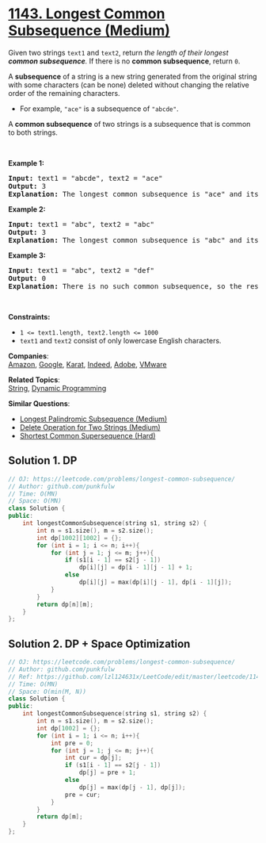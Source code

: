 # [1143. Longest Common Subsequence (Medium)](https://leetcode.com/problems/longest-common-subsequence/)

<p>Given two strings <code>text1</code> and <code>text2</code>, return <em>the length of their longest <strong>common subsequence</strong>. </em>If there is no <strong>common subsequence</strong>, return <code>0</code>.</p>

<p>A <strong>subsequence</strong> of a string is a new string generated from the original string with some characters (can be none) deleted without changing the relative order of the remaining characters.</p>

<ul>
	<li>For example, <code>"ace"</code> is a subsequence of <code>"abcde"</code>.</li>
</ul>

<p>A <strong>common subsequence</strong> of two strings is a subsequence that is common to both strings.</p>

<p>&nbsp;</p>
<p><strong>Example 1:</strong></p>

<pre><strong>Input:</strong> text1 = "abcde", text2 = "ace" 
<strong>Output:</strong> 3  
<strong>Explanation:</strong> The longest common subsequence is "ace" and its length is 3.
</pre>

<p><strong>Example 2:</strong></p>

<pre><strong>Input:</strong> text1 = "abc", text2 = "abc"
<strong>Output:</strong> 3
<strong>Explanation:</strong> The longest common subsequence is "abc" and its length is 3.
</pre>

<p><strong>Example 3:</strong></p>

<pre><strong>Input:</strong> text1 = "abc", text2 = "def"
<strong>Output:</strong> 0
<strong>Explanation:</strong> There is no such common subsequence, so the result is 0.
</pre>

<p>&nbsp;</p>
<p><strong>Constraints:</strong></p>

<ul>
	<li><code>1 &lt;= text1.length, text2.length &lt;= 1000</code></li>
	<li><code>text1</code> and <code>text2</code> consist of only lowercase English characters.</li>
</ul>


**Companies**:  
[Amazon](https://leetcode.com/company/amazon), [Google](https://leetcode.com/company/google), [Karat](https://leetcode.com/company/karat), [Indeed](https://leetcode.com/company/indeed), [Adobe](https://leetcode.com/company/adobe), [VMware](https://leetcode.com/company/vmware)

**Related Topics**:  
[String](https://leetcode.com/tag/string/), [Dynamic Programming](https://leetcode.com/tag/dynamic-programming/)

**Similar Questions**:
* [Longest Palindromic Subsequence (Medium)](https://leetcode.com/problems/longest-palindromic-subsequence/)
* [Delete Operation for Two Strings (Medium)](https://leetcode.com/problems/delete-operation-for-two-strings/)
* [Shortest Common Supersequence  (Hard)](https://leetcode.com/problems/shortest-common-supersequence/)

## Solution 1. DP

```cpp
// OJ: https://leetcode.com/problems/longest-common-subsequence/
// Author: github.com/punkfulw
// Time: O(MN)
// Space: O(MN)
class Solution {
public:
    int longestCommonSubsequence(string s1, string s2) {
        int n = s1.size(), m = s2.size();
        int dp[1002][1002] = {};      
        for (int i = 1; i <= n; i++){
            for (int j = 1; j <= m; j++){
                if (s1[i - 1] == s2[j - 1])
                    dp[i][j] = dp[i - 1][j - 1] + 1;
                else
                    dp[i][j] = max(dp[i][j - 1], dp[i - 1][j]);
            }
        }
        return dp[n][m];
    }
};
```

## Solution 2. DP + Space Optimization

```cpp
// OJ: https://leetcode.com/problems/longest-common-subsequence/
// Author: github.com/punkfulw
// Ref: https://github.com/lzl124631x/LeetCode/edit/master/leetcode/1143.%20Longest%20Common%20Subsequence/README.md
// Time: O(MN)
// Space: O(min(M, N))
class Solution {
public:
    int longestCommonSubsequence(string s1, string s2) {
        int n = s1.size(), m = s2.size();
        int dp[1002] = {};      
        for (int i = 1; i <= n; i++){
            int pre = 0;
            for (int j = 1; j <= m; j++){
                int cur = dp[j];
                if (s1[i - 1] == s2[j - 1])
                    dp[j] = pre + 1;
                else
                    dp[j] = max(dp[j - 1], dp[j]);
                pre = cur;
            }
        }
        return dp[m];
    }
};
```
